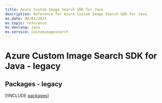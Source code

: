 ```yaml
---
title: Azure Custom Image Search SDK for Java
description: Reference for Azure Custom Image Search SDK for Java
ms.date: 08/01/2025
ms.topic: reference
ms.devlang: java
ms.service: customimagesearch
---
```

# Azure Custom Image Search SDK for Java - legacy
## Packages - legacy
[!INCLUDE [packages](custom-image-search-index.md)]
